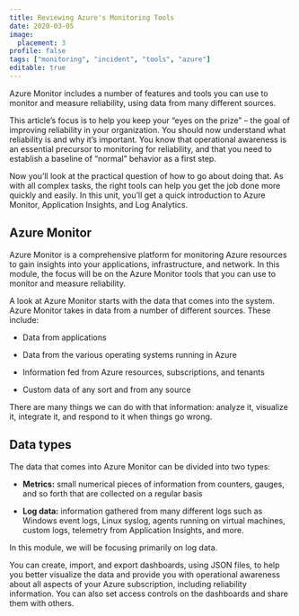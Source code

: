 ```yaml
---
title: Reviewing Azure's Monitoring Tools
date: 2020-03-05
image:
  placement: 3
profile: false
tags: ["monitoring", "incident", "tools", "azure"]
editable: true
---
```


Azure Monitor includes a number of features and tools you can use to monitor and
measure reliability, using data from many different sources.

This article’s focus is to help you keep your “eyes on the prize” – the goal of
improving reliability in your organization. You should now understand what
reliability is and why it’s important. You know that operational awareness is an
essential precursor to monitoring for reliability, and that you need to
establish a baseline of “normal” behavior as a first step.

Now you’ll look at the practical question of how to go about doing that. As with
all complex tasks, the right tools can help you get the job done more quickly
and easily. In this unit, you’ll get a quick introduction to Azure Monitor,
Application Insights, and Log Analytics.

## Azure Monitor

Azure Monitor is a comprehensive platform for monitoring Azure resources to gain
insights into your applications, infrastructure, and network. In this module,
the focus will be on the Azure Monitor tools that you can use to monitor and
measure reliability.

A look at Azure Monitor starts with the data that comes into the system. Azure
Monitor takes in data from a number of different sources. These include:

-   Data from applications

-   Data from the various operating systems running in Azure

-   Information fed from Azure resources, subscriptions, and tenants

-   Custom data of any sort and from any source

There are many things we can do with that information: analyze it, visualize it,
integrate it, and respond to it when things go wrong.

## Data types

The data that comes into Azure Monitor can be divided into two types:

-   **Metrics:** small numerical pieces of information from counters, gauges,
    and so forth that are collected on a regular basis

-   **Log data:** information gathered from many different logs such as Windows
    event logs, Linux syslog, agents running on virtual machines, custom logs,
    telemetry from Application Insights, and more.

In this module, we will be focusing primarily on log data.

You can create, import, and export dashboards, using JSON files, to help you
better visualize the data and provide you with operational awareness about all
aspects of your Azure subscription, including reliability information. You can
also set access controls on the dashboards and share them with others.